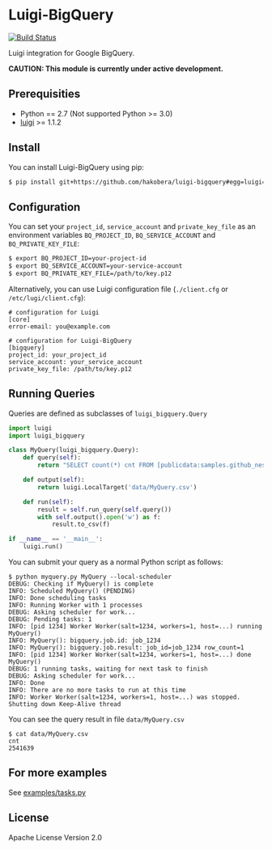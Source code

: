 # Luigi-BigQuery

[![Build Status](https://travis-ci.org/hakobera/luigi-bigquery.svg?branch=master)](https://travis-ci.org/hakobera/luigi-bigquery)

Luigi integration for Google BigQuery.

**CAUTION: This module is currently under active development.**

## Prerequisities

- Python == 2.7 (Not supported Python >= 3.0)
- [luigi](https://github.com/spotify/luigi) >= 1.1.2

## Install

You can install Luigi-BigQuery using pip:

```sh
$ pip install git+https://github.com/hakobera/luigi-bigquery#egg=luigi=bigquery
```

## Configuration

You can set your `project_id`, `service_account` and `private_key_file` as an environment variables `BQ_PROJECT_ID`, `BQ_SERVICE_ACCOUNT` and `BQ_PRIVATE_KEY_FILE`:

```sh
$ export BQ_PROJECT_ID=your-project-id
$ export BQ_SERVICE_ACCOUNT=your-service-account
$ export BQ_PRIVATE_KEY_FILE=/path/to/key.p12
```

Alternatively, you can use Luigi configuration file (`./client.cfg` or `/etc/lugi/client.cfg`):

```
# configuration for Luigi
[core]
error-email: you@example.com

# configuration for Luigi-BigQuery
[bigquery]
project_id: your_project_id
service_account: your_service_account
private_key_file: /path/to/key.p12
```

## Running Queries

Queries are defined as subclasses of `luigi_bigquery.Query`

```python
import luigi
import luigi_bigquery

class MyQuery(luigi_bigquery.Query):
    def query(self):
        return "SELECT count(*) cnt FROM [publicdata:samples.github_nested]"

    def output(self):
        return luigi.LocalTarget('data/MyQuery.csv')

    def run(self):
        result = self.run_query(self.query())
        with self.output().open('w') as f:
            result.to_csv(f)

if __name__ == '__main__':
    luigi.run()
```

You can submit your query as a normal Python script as follows:

```
$ python myquery.py MyQuery --local-scheduler
DEBUG: Checking if MyQuery() is complete
INFO: Scheduled MyQuery() (PENDING)
INFO: Done scheduling tasks
INFO: Running Worker with 1 processes
DEBUG: Asking scheduler for work...
DEBUG: Pending tasks: 1
INFO: [pid 1234] Worker Worker(salt=1234, workers=1, host=...) running   MyQuery()
INFO: MyQuery(): bigquery.job.id: job_1234
INFO: MyQuery(): bigquery.job.result: job_id=job_1234 row_count=1
INFO: [pid 1234] Worker Worker(salt=1234, workers=1, host=...) done      MyQuery()
DEBUG: 1 running tasks, waiting for next task to finish
DEBUG: Asking scheduler for work...
INFO: Done
INFO: There are no more tasks to run at this time
INFO: Worker Worker(salt=1234, workers=1, host=...) was stopped. Shutting down Keep-Alive thread
```

You can see the query result in file `data/MyQuery.csv`

```
$ cat data/MyQuery.csv
cnt
2541639
```

## For more examples

See [examples/tasks.py](./examples/tasks.py)

## License

Apache License Version 2.0
